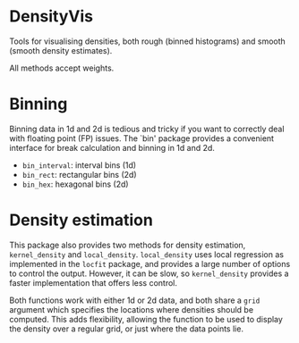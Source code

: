 # DensityVis

Tools for visualising densities, both rough (binned histograms) and smooth (smooth density estimates).

All methods accept weights.

# Binning

Binning data in 1d and 2d is tedious and tricky if you want to correctly deal with floating point (FP) issues. The `bin' package provides a convenient interface for break calculation and binning in 1d and 2d.

* `bin_interval`: interval bins (1d)
* `bin_rect`: rectangular bins (2d) 
* `bin_hex`: hexagonal bins (2d)

# Density estimation

This package also provides two methods for density estimation, `kernel_density` and `local_density`. `local_density` uses local regression as implemented in the `locfit` package, and provides a large number of options to control the output. However, it can be slow, so `kernel_density` provides a faster implementation that offers less control.

Both functions work with either 1d or 2d data, and both share a `grid` argument which specifies the locations where densities should be computed. This adds flexibility, allowing the function to be used to display the density over a regular grid, or just where the data points lie.